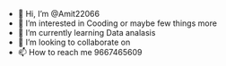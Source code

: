 - 👋 Hi, I’m @Amit22066
- 👀 I’m interested in Cooding or maybe few things more   
- 🌱 I’m currently learning Data analasis 
- 💞️ I’m looking to collaborate on   
- 📫 How to reach me 9667465609

<!---
Amit22066/Amit22066 is a ✨ special ✨ repository because its `README.md` (this file) appears on your GitHub profile.
You can click the Preview link to take a look at your changes.
--->
